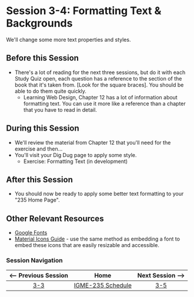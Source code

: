 # Session 3-4: Formatting Text & Backgrounds

We'll change some more text properties and styles.

## Before this Session
- There's a lot of reading for the next three sessions, but do it with each Study Quiz open, each question has a reference to the section of the book that it's taken from. \[Look for the square braces\].  You should be able to do them quite quickly.
    - Learning Web Design, Chapter 12 has a lot of information about formatting text.  You can use it more like a reference than a chapter that you have to read in detail.


## During this Session
- We'll review the material from Chapter 12 that you'll need for the exercise and then...
- You'll visit your Dig Dug page to apply some style.
    - Exercise: Formatting Text (in development)

## After this Session
- You should now be ready to apply some better text formatting to your "235 Home Page".

## Other Relevant Resources
- [Google Fonts](https://fonts.google.com/)
- [Material Icons Guide](https://google.github.io/material-design-icons/) - use the same method as embedding a font to embed these icons that are easily resizable and accessible.

### Session Navigation

| <-- Previous Session |               Home                  | Next Session --> |
|:--------------------:|:-----------------------------------:|:----------------:|
|  [3-3](3-3.md)       | [IGME-235 Schedule](../schedule.md) |   [3-5](3-5.md)  |
